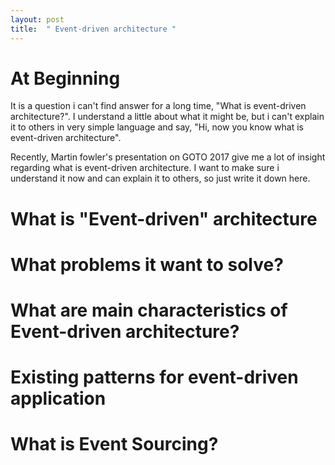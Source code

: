 ```yaml
---
layout: post
title:  " Event-driven architecture "
---
```


# At Beginning
It is a question i can't find answer for a long time, "What is event-driven architecture?". I understand a little about what it might be, but i can't explain it to others in very simple language and say, "Hi, now you know what is event-driven architecture". 

Recently, Martin fowler's presentation on GOTO 2017 give me a lot of insight regarding what is event-driven architecture. I want to make sure i understand it now and can explain it to others, so just write it down here. 

# What is "Event-driven" architecture

# What problems it want to solve?

# What are main characteristics of Event-driven architecture?

# Existing patterns for event-driven application

# What is Event Sourcing?




